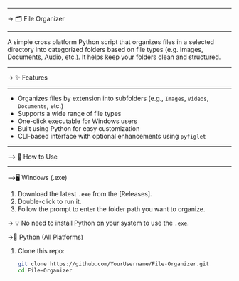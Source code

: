 ___________________________
-> 🗂️ File Organizer
___________________________

A simple cross platform Python script that organizes files in a selected directory into categorized folders based on file types (e.g. Images, Documents, Audio, etc.). It helps keep your folders clean and structured.


___________________________
-> ✨ Features
___________________________

- Organizes files by extension into subfolders (e.g., `Images`, `Videos`, `Documents`, etc.)
- Supports a wide range of file types
- One-click executable for Windows users
- Built using Python for easy customization
- CLI-based interface with optional enhancements using `pyfiglet`


___________________________
--> 📁 How to Use         
___________________________

-->🖥️ Windows (.exe)

1. Download the latest `.exe` from the [Releases].
2. Double-click to run it.
3. Follow the prompt to enter the folder path you want to organize.

-> 💡 No need to install Python on your system to use the `.exe`.



->🐍 Python (All Platforms)
1. Clone this repo:
   ```bash
   git clone https://github.com/YourUsername/File-Organizer.git
   cd File-Organizer
